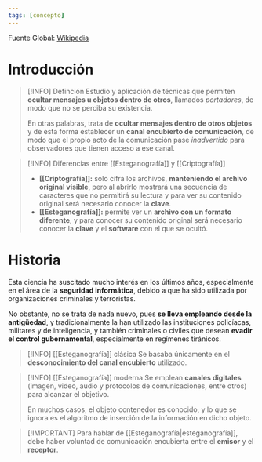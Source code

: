 ```yaml
---
tags: [concepto]
---
```


Fuente Global: [Wikipedia](https://es.wikipedia.org/wiki/Esteganograf%C3%ADa)

# Introducción
> [!INFO] Definción
> Estudio y aplicación de técnicas que permiten **ocultar mensajes u objetos dentro de otros**, llamados _portadores_, de modo que no se perciba su existencia.
> 
> En otras palabras, trata de **ocultar mensajes dentro de otros objetos** y de esta forma establecer un **canal encubierto de comunicación**, de modo que el propio acto de la comunicación pase _inadvertido_ para observadores que tienen acceso a ese canal.

> [!INFO] Diferencias entre [[Esteganografía]] y [[Criptografía]]
> - **[[Criptografía]]:** solo cifra los archivos, **manteniendo el archivo original visible**, pero al abrirlo mostrará una secuencia de caracteres que no permitirá su lectura y para ver su contenido original será necesario conocer la **clave**.
> - **[[Esteganografía]]:** permite ver un **archivo con un formato diferente**, y para conocer su contenido original será necesario conocer la **clave** y el **software** con el que se ocultó.


# Historia
Esta ciencia ha suscitado mucho interés en los últimos años, especialmente en el área de la **seguridad informática**, debido a que ha sido utilizada por organizaciones criminales y terroristas.

No obstante, no se trata de nada nuevo, pues **se lleva empleando desde la antigüedad**, y tradicionalmente la han utilizado las instituciones policíacas, militares y de inteligencia, y también criminales o civiles que desean **evadir el control gubernamental**, especialmente en regímenes tiránicos. 

> [!INFO] [[Esteganografía]] clásica
> Se basaba únicamente en el **desconocimiento del canal encubierto** utilizado.

> [!INFO] [[Esteganografía]] moderna
> Se emplean **canales digitales** (imagen, video, audio y protocolos de comunicaciones, entre otros) para alcanzar el objetivo.
> 
> En muchos casos, el objeto contenedor es conocido, y lo que se ignora es el algoritmo de inserción de la información en dicho objeto. 

> [!IMPORTANT] Para hablar de [[Esteganografía|esteganografía]], debe haber voluntad de comunicación encubierta entre el **emisor** y el **receptor**.

